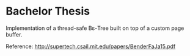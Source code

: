 # Bachelor Thesis
Implementation of a thread-safe Bε-Tree built on top of a custom page buffer.

Reference: http://supertech.csail.mit.edu/papers/BenderFaJa15.pdf